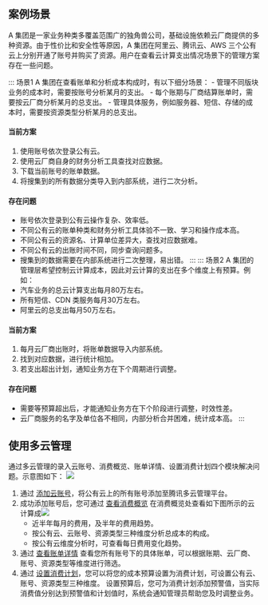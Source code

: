 ## 案例场景


A 集团是一家业务种类多覆盖范围广的独角兽公司，基础设施依赖云厂商提供的多种资源。由于性价比和安全性等原因，A 集团在阿里云、腾讯云、AWS 三个公有云上分别开通了账号并购买了资源。用户在查看云计算支出情况场景下的管理方案存在一些问题。

<dx-accordion>
::: 场景1
A 集团在查看账单和分析成本构成时，有以下细分场景：
  - 管理不同版块业务的成本时，需要按账号分析某月的支出。
  - 每个账期与厂商结算账单时，需要按云厂商分析某月的总支出。
  - 管理具体服务，例如服务器、短信、存储的成本时，需要按资源类型分析某月的总支出。


#### 当前方案
1. 使用账号依次登录公有云。
2. 使用云厂商自身的财务分析工具查找对应数据。
3. 下载当前账号的账单数据。
4. 将搜集到的所有数据分类导入到内部系统，进行二次分析。


#### 存在问题
- 账号依次登录到公有云操作复杂、效率低。
- 不同公有云的账单种类和财务分析工具体验不一致、学习和操作成本高。
- 不同公有云的资源名、计算单位差异大，查找对应数据难。
- 不同公有云的出账时间不同，同步查询问题多。
- 搜集到的数据需要在内部系统进行二次整理，易出错。
:::
::: 场景2
A 集团的管理层希望控制云计算成本，因此对云计算的支出在多个维度上有预算。例如：
- 汽车业务的总云计算支出每月80万左右。
- 所有短信、CDN 类服务每月30万左右。
- 阿里云的总支出每月50万左右。


#### 当前方案
1. 每月云厂商出账时，将账单数据导入内部系统。
2. 找到对应数据，进行统计相加。
3. 若支出超出计划，通知业务方在下个周期进行调整。



#### 存在问题
- 需要等预算超出后，才能通知业务方在下个阶段进行调整，时效性差。
- 云厂商服务的名字及单位各不相同，内部分析合并困难，统计成本高。
:::
</dx-accordion>




## 使用多云管理

通过多云管理的录入云账号、消费概览、账单详情、设置消费计划四个模块解决问题。示意图如下：
![](https://qcloudimg.tencent-cloud.cn/raw/d654372bc59e4029ec8f64319da0452c.png)
1. 通过 [添加云账号](https://cloud.tencent.com/document/product/1522/65724)，将公有云上的所有账号添加至腾讯多云管理平台。
2. 成功添加账号后，您可通过 [查看消费概览](https://cloud.tencent.com/document/product/1522/65840) 在消费概览处查看如下图所示的云计算成![](https://qcloudimg.tencent-cloud.cn/raw/fc4bd3afc6baec9094ade153ef48cbd4.png)
	- 近半年每月的费用，及半年的费用趋势。
	- 按公有云、云账号、资源类型三种维度分析总成本的构成。
	- 按公有云维度分析时，可查看每日费用变化趋势。
3. 通过 [查看账单详情](https://cloud.tencent.com/document/product/1522/66855) 查看您所有账号下的具体账单，可以根据账期、云厂商、账号、资源类型等维度进行筛选。
4. 通过 [设置消费计划](https://cloud.tencent.com/document/product/1522/66856)，您可以将您的成本预算设置为消费计划，可设置公有云、账号、资源类型三种维度。
设置预算后，您可为消费计划添加预警值，当实际消费值分别达到预警值和计划值时，系统会通知管理员帮助您及时调整业务。




